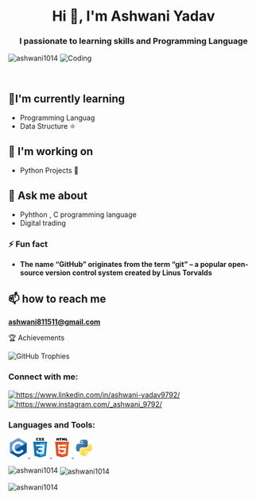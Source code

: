 
<h1 align="center">Hi 👋, I'm Ashwani Yadav</h1>
<h3 align="center">I passionate to learning skills and Programming Language </h3>
<img align="right" alt="Coding" width="400"src="https://cdn.dribbble.com/users/5690231/screenshots/16191500/media/4fbd0ec22f13a3521bb37cc5fe8b1cb3.gif">

<p align="left"> <img src="https://komarev.com/ghpvc/?username=ashwani1014&label=Profile%20views&color=0e75b6&style=flat" alt="ashwani1014" /> </p>

<p align="left"> <a href="https://twitter.com/" target="blank"><img src="https://img.shields.io/twitter/follow/?logo=twitter&style=for-the-badge" alt="" /></a> </p>

## 🌱I'm currently learning 
- Programming Languag
- Data Structure ⚛
  
## 🔭 I'm working on
- Python Projects 💼 

## 💬 Ask me about
- Pyhthon , C programming language
- Digital trading 

### ⚡ Fun fact 
-  **The name “GitHub” originates from the term “git” – a popular open-source version control system created by Linus Torvalds**
 
## 📫 how to reach me 
**ashwani811511@gmail.com**

🏆 Achievements

![GitHub Trophies](https://github-profile-trophy.vercel.app/?username=ashwani1014&theme=onedark&row=2&column=3)


 <h3 align="left">Connect with me:</h3>
<p align="left">
<a href="https://linkedin.com/in/https://www.linkedin.com/in/ashwani-yadav9792/" target="blank"><img align="center" src="https://raw.githubusercontent.com/rahuldkjain/github-profile-readme-generator/master/src/images/icons/Social/linked-in-alt.svg" alt="https://www.linkedin.com/in/ashwani-yadav9792/" height="30" width="40" /></a>
<a href="https://instagram.com/https://www.instagram.com/_ashwani_9792/" target="blank"><img align="center" src="https://raw.githubusercontent.com/rahuldkjain/github-profile-readme-generator/master/src/images/icons/Social/instagram.svg" alt="https://www.instagram.com/_ashwani_9792/" height="30" width="40" /></a>
</p>

<h3 align="left">Languages and Tools:</h3>
<p align="left"> <a href="https://www.cprogramming.com/" target="_blank" rel="noreferrer"> <img src="https://raw.githubusercontent.com/devicons/devicon/master/icons/c/c-original.svg" alt="c" width="40" height="40"/> </a> <a href="https://www.w3schools.com/css/" target="_blank" rel="noreferrer"> <img src="https://raw.githubusercontent.com/devicons/devicon/master/icons/css3/css3-original-wordmark.svg" alt="css3" width="40" height="40"/> </a> <a href="https://www.w3.org/html/" target="_blank" rel="noreferrer"> <img src="https://raw.githubusercontent.com/devicons/devicon/master/icons/html5/html5-original-wordmark.svg" alt="html5" width="40" height="40"/> </a> <a href="https://www.python.org" target="_blank" rel="noreferrer"> <img src="https://raw.githubusercontent.com/devicons/devicon/master/icons/python/python-original.svg" alt="python" width="40" height="40"/> </a> </p>


 
<p><img align="left" src="https://github-readme-stats.vercel.app/api/top-langs?username=ashwani1014&show_icons=true&locale=en&layout=compact" alt="ashwani1014" /></p>

<p>&nbsp;<img align="center" src="https://github-readme-stats.vercel.app/api?username=ashwani1014&show_icons=true&locale=en" alt="ashwani1014" /></p>

<p><img align="center" src="https://github-readme-streak-stats.herokuapp.com/?user=ashwani1014&" alt="ashwani1014" /></p>
